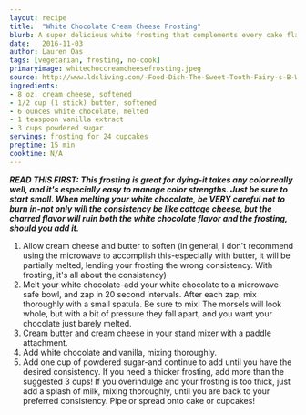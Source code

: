 ```yaml
---
layout: recipe
title:  "White Chocolate Cream Cheese Frosting"
blurb: A super delicious white frosting that complements every cake flavor. 
date:   2016-11-03
author: Lauren Oas
tags: [vegetarian, frosting, no-cook]
primaryimage: whitechoccreamcheesefrosting.jpeg
source: http://www.ldsliving.com/-Food-Dish-The-Sweet-Tooth-Fairy-s-B-W-Chocolate-Cupcake-Recipe/s/69294
ingredients: 
- 8 oz. cream cheese, softened
- 1/2 cup (1 stick) butter, softened
- 6 ounces white chocolate, melted
- 1 teaspoon vanilla extract
- 3 cups powdered sugar
servings: frosting for 24 cupcakes
preptime: 15 min
cooktime: N/A
---
```

<b><em>READ THIS FIRST: This frosting is great for dying-it takes any color really well, and it's especially easy to manage color strengths. Just be sure to start small. When melting your white chocolate, be VERY careful not to burn in-not only will the consistency be like cottage cheese, but the charred flavor will ruin both the white chocolate flavor and the frosting, should you add it.</em></b>

1. Allow cream cheese and butter to soften (in general, I don't recommend using the microwave to accomplish this-especially with butter, it will be partially melted, lending your frosting the wrong consistency. With frosting, it's all about the consistency) 
2. Melt your white chocolate-add your white chocolate to a microwave-safe bowl, and zap in 20 second intervals. After each zap, mix thoroughly with a small spatula. Be sure to mix! The morsels will look whole, but with a bit of pressure they fall apart, and you want your chocolate just barely melted.
3. Cream butter and cream cheese in your stand mixer with a paddle attachment. 
4. Add white chocolate and vanilla, mixing thoroughly.
5. Add one cup of powdered sugar-and continue to add until you have the desired consistency. If you need a thicker frosting, add more than the suggested 3 cups! If you overindulge and your frosting is too thick, just add a splash of milk, mixing thoroughly, until you are back to your preferred consistency. 
Pipe or spread onto cake or cupcakes!